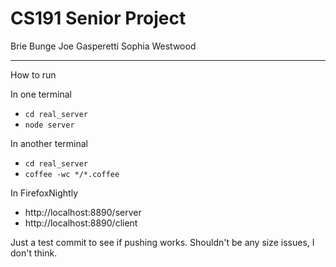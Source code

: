 # CS191 Senior Project

Brie Bunge
Joe Gasperetti
Sophia Westwood

---

How to run

In one terminal
- `cd real_server`
- `node server`

In another terminal
- `cd real_server`
- `coffee -wc */*.coffee`

In FirefoxNightly
- http://localhost:8890/server
- http://localhost:8890/client


Just a test commit to see if pushing works. Shouldn't be any size issues, I don't think.
